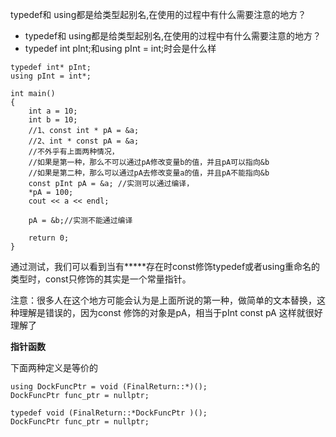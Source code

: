 typedef和 using都是给类型起别名,在使用的过程中有什么需要注意的地方？

- typedef和 using都是给类型起别名,在使用的过程中有什么需要注意的地方？
- typedef int pInt;和using pInt = int;时会是什么样

```
typedef int* pInt;
using pInt = int*;

int main()
{
	int a = 10;
	int b = 10;
	//1、const int * pA = &a; 
	//2、int * const pA = &a;
	//不外乎有上面两种情况，
	//如果是第一种，那么不可以通过pA修改变量b的值，并且pA可以指向&b
	//如果是第二种，那么可以通过pA去修改变量a的值，并且pA不能指向&b
	const pInt pA = &a; //实测可以通过编译，
	*pA = 100;
	cout << a << endl;

	pA = &b;//实测不能通过编译

	return 0;
}
```

通过测试，我们可以看到当有*****存在时const修饰typedef或者using重命名的类型时，const只修饰的其实是一个常量指针。

注意：很多人在这个地方可能会认为是上面所说的第一种，做简单的文本替换，这种理解是错误的，因为const 修饰的对象是pA，相当于pInt const pA 这样就很好理解了



**指针函数**

下面两种定义是等价的

```
using DockFuncPtr = void (FinalReturn::*)();
DockFuncPtr func_ptr = nullptr;
```

```
typedef void (FinalReturn::*DockFuncPtr )();
DockFuncPtr func_ptr = nullptr;
```

